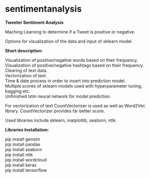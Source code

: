 # sentimentanalysis
**Tweeter Sentiment Analysis**

Maching Learning to determine if a Tweet is positive or negative. 

Options for visualization of the data and input of sklearn model.

**Short description:** 

  Visualization of positive/negative words based on their frequency.  
  Visualization of positive/negative hashtags based on their frequency.  
  Clearing of text data.  
  Vectorization of text.  
  Time & date process in order to insert into prediction model.  
  Multiple scores of sklearn models used with hyperparameter tuning, bagging etc.  
  Unfinished lstm neural network for model prediction.  
  
For vectorization of text CountVectorizer is used as well as Word2Vec library. CountVectorizer provides far better score.

Used libraries include sklearn, matplotlib, seaborn, ntlk.

**Libraries Installation:**

pip install gensim  
pip install pandas  
pip install seaborn  
pip install nltk  
pip install wordcloud  
pip install keras  
pip install tensorflow  
